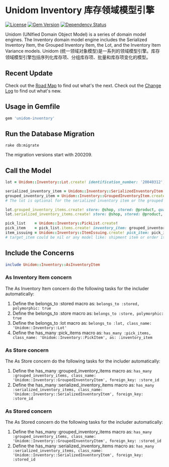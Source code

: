 # Unidom Inventory 库存领域模型引擎

[![License](https://img.shields.io/badge/license-MIT-green.svg)](http://opensource.org/licenses/MIT)
[![Gem Version](https://badge.fury.io/rb/unidom-inventory.svg)](https://badge.fury.io/rb/unidom-inventory)
[![Dependency Status](https://gemnasium.com/badges/github.com/topbitdu/unidom-inventory.svg)](https://gemnasium.com/github.com/topbitdu/unidom-inventory)

Unidom (UNIfied Domain Object Model) is a series of domain model engines. The Inventory domain model engine includes the Serialized Inventory Item, the Grouped Inventory Item, the Lot, and the Inventory Item Variance models.
Unidom (统一领域对象模型)是一系列的领域模型引擎。库存领域模型引擎包括序列化库存项、分组库存项、批量和库存项变化的模型。



## Recent Update

Check out the [Road Map](ROADMAP.md) to find out what's the next.
Check out the [Change Log](CHANGELOG.md) to find out what's new.



## Usage in Gemfile

```ruby
gem 'unidom-inventory'
```



## Run the Database Migration

```shell
rake db:migrate
```
The migration versions start with 200209.



## Call the Model

```ruby
lot = Unidom::Inventory::Lot.create! identification_number: '20040312', description: '1 more thing', instruction: 'Please note...'

serialized_inventory_item = Unidom::Inventory::SerializedInventoryItem.create! store: shop, stored: product, lot: lot, serial_number: '19840101'
grouped_inventory_item = Unidom::Inventory::GroupedInventoryItem.create! store: shop, stored: product, lot: lot, quantity: 100
# The lot is optional for the serialized inventory item or the grouped inventory item.

lot.grouped_inventory_items.create! store: @shop, stored: @product, quantity: 100
lot.serialized_inventory_items.create! store: @shop, stored: @product, serial_number: '19840101'

pick_list    = Unidom::Inventory::PickList.create!
pick_item    = pick_list.items.create! inventory_item: grouped_inventory_item, quantity: 100
item_issuing = Unidom::Inventory::ItemIssuing.create! pick_item: pick_item, inventory_item: grouped_inventory_item, target_item: nil
# target_item could be nil or any model like: shipment item or order item
```



## Include the Concerns

```ruby
include Unidom::Inventory::AsInventoryItem
```

### As Inventory Item concern

The As Inventory Item concern do the following tasks for the includer automatically: 
1. Define the belongs_to :stored macro as: ``belongs_to :stored, polymorphic: true``  
2. Define the belongs_to :store macro as: ``belongs_to :store, polymorphic: true``  
3. Define the belongs_to :lot macro as: ``belongs_to :lot, class_name: 'Unidom::Inventory::Lot'``  
4. Define the has_many :pick_items macro as: ``has_many :pick_items, class_name: 'Unidom::Inventory::PickItem', as: :inventory_item``

### As Store concern

The As Store concern do the following tasks for the includer automatically: 
1. Define the has_many :grouped_inventory_items macro as: ``has_many :grouped_inventory_items, class_name: 'Unidom::Inventory::GroupedInventoryItem', foreign_key: :store_id``  
2. Define the has_many :serialized_inventory_items macro as: ``has_many :serialized_inventory_items, class_name: 'Unidom::Inventory::SerializedInventoryItem', foreign_key: :store_id``

### As Stored concern

The As Stored concern do the following tasks for the includer automatically: 
1. Define the has_many :grouped_inventory_items macro as: ``has_many :grouped_inventory_items, class_name: 'Unidom::Inventory::GroupedInventoryItem', foreign_key: :stored_id``  
2. Define the has_many :serialized_inventory_items macro as: ``has_many :serialized_inventory_items, class_name: 'Unidom::Inventory::SerializedInventoryItem', foreign_key: :stored_id``
